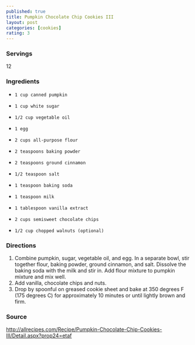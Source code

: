 ```yaml
---
published: true
title: Pumpkin Chocolate Chip Cookies III
layout: post
categories: [cookies]
rating: 3
---
```

### Servings
12

### Ingredients
-     1 cup canned pumpkin
-     1 cup white sugar
-     1/2 cup vegetable oil
-     1 egg
-     2 cups all-purpose flour
-     2 teaspoons baking powder
-     2 teaspoons ground cinnamon
-     1/2 teaspoon salt
-     1 teaspoon baking soda
-     1 teaspoon milk
-     1 tablespoon vanilla extract
-     2 cups semisweet chocolate chips
-     1/2 cup chopped walnuts (optional)


### Directions
1. Combine pumpkin, sugar, vegetable oil, and egg. In a separate bowl, stir together flour, baking powder, ground cinnamon, and salt. Dissolve the baking soda with the milk and stir in. Add flour mixture to pumpkin mixture and mix well.
2. Add vanilla, chocolate chips and nuts.
3. Drop by spoonful on greased cookie sheet and bake at 350 degrees F (175 degrees C) for approximately 10 minutes or until lightly brown and firm.

### Source
<a href="http://allrecipes.com/Recipe/Pumpkin-Chocolate-Chip-Cookies-III/Detail.aspx?prop24=etaf" target="new">http://allrecipes.com/Recipe/Pumpkin-Chocolate-Chip-Cookies-III/Detail.aspx?prop24=etaf</a>

